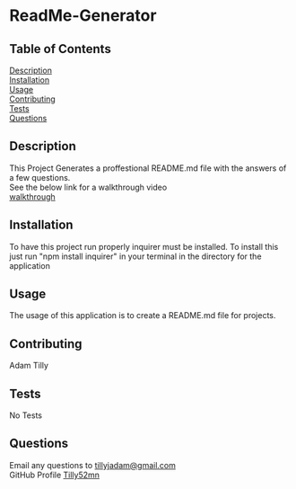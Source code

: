 # ReadMe-Generator

## Table of Contents

[Description](#Description)<br/>
[Installation](#Installation)<br/>
[Usage](#Usage)<br/>
[Contributing](#Contributing)<br/>
[Tests](#Tests)<br/>
[Questions](#Questions)<br/>

## Description
This Project Generates a proffestional README.md file with the answers of a few questions.<br/>
See the below link for a walkthrough video<br/>
[walkthrough](https://watch.screencastify.com/v/Xc7BuiYDsJ0EIfRLP6MR)

## Installation
To have this project run properly inquirer must be installed. To install this just run "npm install inquirer" in your terminal in the directory for the application

## Usage
The usage of this application is to create a README.md file for projects.

## Contributing
Adam Tilly

## Tests
No Tests

## Questions
Email any questions to tillyjadam@gmail.com <br/>
GitHub Profile [Tilly52mn](github.com/Tilly52mn)


